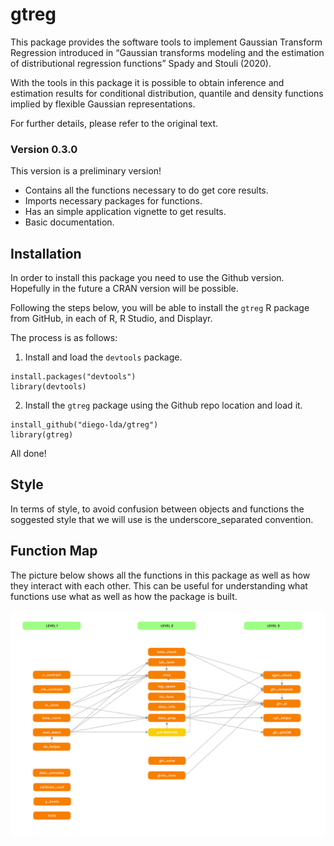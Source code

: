 
<!-- README.md is generated from README.Rmd. Please edit that file -->

# gtreg

<!-- badges: start -->
<!-- badges: end -->

This package provides the software tools to implement Gaussian Transform
Regression introduced in “Gaussian transforms modeling and the
estimation of distributional regression functions” Spady and Stouli
(2020).

With the tools in this package it is possible to obtain inference and
estimation results for conditional distribution, quantile and density
functions implied by flexible Gaussian representations.

For further details, please refer to the original text.

### Version 0.3.0

This version is a preliminary version!

-   Contains all the functions necessary to do get core results.
-   Imports necessary packages for functions.
-   Has an simple application vignette to get results.
-   Basic documentation.

## Installation

In order to install this package you need to use the Github version.
Hopefully in the future a CRAN version will be possible.

Following the steps below, you will be able to install the `gtreg` R
package from GitHub, in each of R, R Studio, and Displayr.

The process is as follows:

1.  Install and load the `devtools` package.

<!-- -->

    install.packages("devtools")
    library(devtools)

2.  Install the `gtreg` package using the Github repo location and load
    it.

<!-- -->

    install_github("diego-lda/gtreg")
    library(gtreg)

All done!

## Style

In terms of style, to avoid confusion between objects and functions the
soggested style that we will use is the underscore_separated convention.

## Function Map

The picture below shows all the functions in this package as well as how
they interact with each other. This can be useful for understanding what
functions use what as well as how the package is built.

![Function Map](figures/function_map.png)
